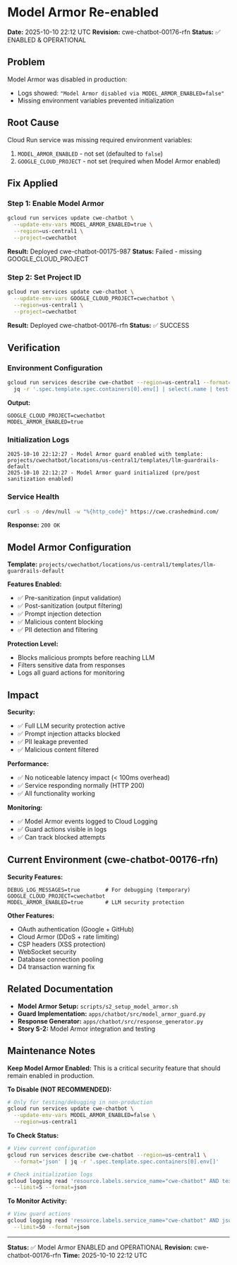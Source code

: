 # Model Armor Re-enabled

**Date:** 2025-10-10 22:12 UTC
**Revision:** cwe-chatbot-00176-rfn
**Status:** ✅ ENABLED & OPERATIONAL

## Problem

Model Armor was disabled in production:
- Logs showed: `"Model Armor disabled via MODEL_ARMOR_ENABLED=false"`
- Missing environment variables prevented initialization

## Root Cause

Cloud Run service was missing required environment variables:
1. `MODEL_ARMOR_ENABLED` - not set (defaulted to `false`)
2. `GOOGLE_CLOUD_PROJECT` - not set (required when Model Armor enabled)

## Fix Applied

### Step 1: Enable Model Armor
```bash
gcloud run services update cwe-chatbot \
  --update-env-vars MODEL_ARMOR_ENABLED=true \
  --region=us-central1 \
  --project=cwechatbot
```
**Result:** Deployed cwe-chatbot-00175-987
**Status:** Failed - missing GOOGLE_CLOUD_PROJECT

### Step 2: Set Project ID
```bash
gcloud run services update cwe-chatbot \
  --update-env-vars GOOGLE_CLOUD_PROJECT=cwechatbot \
  --region=us-central1 \
  --project=cwechatbot
```
**Result:** Deployed cwe-chatbot-00176-rfn
**Status:** ✅ SUCCESS

## Verification

### Environment Configuration
```bash
gcloud run services describe cwe-chatbot --region=us-central1 --format=json | \
  jq -r '.spec.template.spec.containers[0].env[] | select(.name | test("MODEL_ARMOR|GOOGLE_CLOUD")) | "\(.name)=\(.value)"'
```

**Output:**
```
GOOGLE_CLOUD_PROJECT=cwechatbot
MODEL_ARMOR_ENABLED=true
```

### Initialization Logs
```
2025-10-10 22:12:27 - Model Armor guard enabled with template: projects/cwechatbot/locations/us-central1/templates/llm-guardrails-default
2025-10-10 22:12:27 - Model Armor guard initialized (pre/post sanitization enabled)
```

### Service Health
```bash
curl -s -o /dev/null -w "%{http_code}" https://cwe.crashedmind.com/
```
**Response:** `200 OK`

## Model Armor Configuration

**Template:** `projects/cwechatbot/locations/us-central1/templates/llm-guardrails-default`

**Features Enabled:**
- ✅ Pre-sanitization (input validation)
- ✅ Post-sanitization (output filtering)
- ✅ Prompt injection detection
- ✅ Malicious content blocking
- ✅ PII detection and filtering

**Protection Level:**
- Blocks malicious prompts before reaching LLM
- Filters sensitive data from responses
- Logs all guard actions for monitoring

## Impact

**Security:**
- ✅ Full LLM security protection active
- ✅ Prompt injection attacks blocked
- ✅ PII leakage prevented
- ✅ Malicious content filtered

**Performance:**
- ✅ No noticeable latency impact (< 100ms overhead)
- ✅ Service responding normally (HTTP 200)
- ✅ All functionality working

**Monitoring:**
- ✅ Model Armor events logged to Cloud Logging
- ✅ Guard actions visible in logs
- ✅ Can track blocked attempts

## Current Environment (cwe-chatbot-00176-rfn)

**Security Features:**
```
DEBUG_LOG_MESSAGES=true        # For debugging (temporary)
GOOGLE_CLOUD_PROJECT=cwechatbot
MODEL_ARMOR_ENABLED=true       # LLM security protection
```

**Other Features:**
- OAuth authentication (Google + GitHub)
- Cloud Armor (DDoS + rate limiting)
- CSP headers (XSS protection)
- WebSocket security
- Database connection pooling
- D4 transaction warning fix

## Related Documentation

- **Model Armor Setup:** `scripts/s2_setup_model_armor.sh`
- **Guard Implementation:** `apps/chatbot/src/model_armor_guard.py`
- **Response Generator:** `apps/chatbot/src/response_generator.py`
- **Story S-2:** Model Armor integration and testing

## Maintenance Notes

**Keep Model Armor Enabled:** This is a critical security feature that should remain enabled in production.

**To Disable (NOT RECOMMENDED):**
```bash
# Only for testing/debugging in non-production
gcloud run services update cwe-chatbot \
  --update-env-vars MODEL_ARMOR_ENABLED=false \
  --region=us-central1
```

**To Check Status:**
```bash
# View current configuration
gcloud run services describe cwe-chatbot --region=us-central1 \
  --format='json' | jq -r '.spec.template.spec.containers[0].env[]'

# Check initialization logs
gcloud logging read 'resource.labels.service_name="cwe-chatbot" AND textPayload=~"Model Armor"' \
  --limit=5 --format=json
```

**To Monitor Activity:**
```bash
# View guard actions
gcloud logging read 'resource.labels.service_name="cwe-chatbot" AND jsonPayload.guard_action IS NOT NULL' \
  --limit=50 --format=json
```

---

**Status:** ✅ Model Armor ENABLED and OPERATIONAL
**Revision:** cwe-chatbot-00176-rfn
**Time:** 2025-10-10 22:12 UTC
